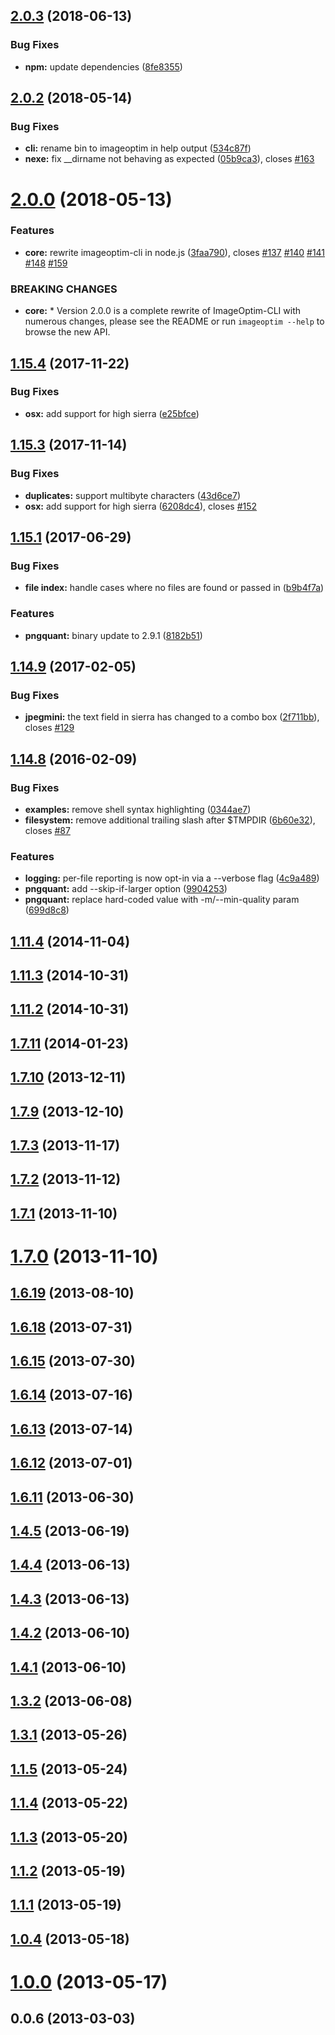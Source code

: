 <a name="2.0.3"></a>

## [2.0.3](https://github.com/JamieMason/ImageOptim-CLI/compare/2.0.2...2.0.3) (2018-06-13)

### Bug Fixes

- **npm:** update dependencies
  ([8fe8355](https://github.com/JamieMason/ImageOptim-CLI/commit/8fe8355))

<a name="2.0.2"></a>

## [2.0.2](https://github.com/JamieMason/ImageOptim-CLI/compare/2.0.0...2.0.2) (2018-05-14)

### Bug Fixes

- **cli:** rename bin to imageoptim in help output
  ([534c87f](https://github.com/JamieMason/ImageOptim-CLI/commit/534c87f))
- **nexe:** fix \_\_dirname not behaving as expected
  ([05b9ca3](https://github.com/JamieMason/ImageOptim-CLI/commit/05b9ca3)), closes
  [#163](https://github.com/JamieMason/ImageOptim-CLI/issues/163)

<a name="2.0.0"></a>

# [2.0.0](https://github.com/JamieMason/ImageOptim-CLI/compare/1.15.4...2.0.0) (2018-05-13)

### Features

- **core:** rewrite imageoptim-cli in node.js
  ([3faa790](https://github.com/JamieMason/ImageOptim-CLI/commit/3faa790)), closes
  [#137](https://github.com/JamieMason/ImageOptim-CLI/issues/137)
  [#140](https://github.com/JamieMason/ImageOptim-CLI/issues/140)
  [#141](https://github.com/JamieMason/ImageOptim-CLI/issues/141)
  [#148](https://github.com/JamieMason/ImageOptim-CLI/issues/148)
  [#159](https://github.com/JamieMason/ImageOptim-CLI/issues/159)

### BREAKING CHANGES

- **core:** \* Version 2.0.0 is a complete rewrite of ImageOptim-CLI with numerous changes, please
  see the README or run `imageoptim --help` to browse the new API.

<a name="1.15.4"></a>

## [1.15.4](https://github.com/JamieMason/ImageOptim-CLI/compare/1.15.3...1.15.4) (2017-11-22)

### Bug Fixes

- **osx:** add support for high sierra
  ([e25bfce](https://github.com/JamieMason/ImageOptim-CLI/commit/e25bfce))

<a name="1.15.3"></a>

## [1.15.3](https://github.com/JamieMason/ImageOptim-CLI/compare/1.15.1...1.15.3) (2017-11-14)

### Bug Fixes

- **duplicates:** support multibyte characters
  ([43d6ce7](https://github.com/JamieMason/ImageOptim-CLI/commit/43d6ce7))
- **osx:** add support for high sierra
  ([6208dc4](https://github.com/JamieMason/ImageOptim-CLI/commit/6208dc4)), closes
  [#152](https://github.com/JamieMason/ImageOptim-CLI/issues/152)

<a name="1.15.1"></a>

## [1.15.1](https://github.com/JamieMason/ImageOptim-CLI/compare/1.14.9...1.15.1) (2017-06-29)

### Bug Fixes

- **file index:** handle cases where no files are found or passed in
  ([b9b4f7a](https://github.com/JamieMason/ImageOptim-CLI/commit/b9b4f7a))

### Features

- **pngquant:** binary update to 2.9.1
  ([8182b51](https://github.com/JamieMason/ImageOptim-CLI/commit/8182b51))

<a name="1.14.9"></a>

## [1.14.9](https://github.com/JamieMason/ImageOptim-CLI/compare/1.14.8...1.14.9) (2017-02-05)

### Bug Fixes

- **jpegmini:** the text field in sierra has changed to a combo box
  ([2f711bb](https://github.com/JamieMason/ImageOptim-CLI/commit/2f711bb)), closes
  [#129](https://github.com/JamieMason/ImageOptim-CLI/issues/129)

<a name="1.14.8"></a>

## [1.14.8](https://github.com/JamieMason/ImageOptim-CLI/compare/1.11.4...1.14.8) (2016-02-09)

### Bug Fixes

- **examples:** remove shell syntax highlighting
  ([0344ae7](https://github.com/JamieMason/ImageOptim-CLI/commit/0344ae7))
- **filesystem:** remove additional trailing slash after $TMPDIR
  ([6b60e32](https://github.com/JamieMason/ImageOptim-CLI/commit/6b60e32)), closes
  [#87](https://github.com/JamieMason/ImageOptim-CLI/issues/87)

### Features

- **logging:** per-file reporting is now opt-in via a --verbose flag
  ([4c9a489](https://github.com/JamieMason/ImageOptim-CLI/commit/4c9a489))
- **pngquant:** add --skip-if-larger option
  ([9904253](https://github.com/JamieMason/ImageOptim-CLI/commit/9904253))
- **pngquant:** replace hard-coded value with -m/--min-quality param
  ([699d8c8](https://github.com/JamieMason/ImageOptim-CLI/commit/699d8c8))

<a name="1.11.4"></a>

## [1.11.4](https://github.com/JamieMason/ImageOptim-CLI/compare/1.11.3...1.11.4) (2014-11-04)

<a name="1.11.3"></a>

## [1.11.3](https://github.com/JamieMason/ImageOptim-CLI/compare/1.11.2...1.11.3) (2014-10-31)

<a name="1.11.2"></a>

## [1.11.2](https://github.com/JamieMason/ImageOptim-CLI/compare/1.7.11...1.11.2) (2014-10-31)

<a name="1.7.11"></a>

## [1.7.11](https://github.com/JamieMason/ImageOptim-CLI/compare/1.7.10...1.7.11) (2014-01-23)

<a name="1.7.10"></a>

## [1.7.10](https://github.com/JamieMason/ImageOptim-CLI/compare/1.7.9...1.7.10) (2013-12-11)

<a name="1.7.9"></a>

## [1.7.9](https://github.com/JamieMason/ImageOptim-CLI/compare/1.7.3...1.7.9) (2013-12-10)

<a name="1.7.3"></a>

## [1.7.3](https://github.com/JamieMason/ImageOptim-CLI/compare/1.7.2...1.7.3) (2013-11-17)

<a name="1.7.2"></a>

## [1.7.2](https://github.com/JamieMason/ImageOptim-CLI/compare/1.7.1...1.7.2) (2013-11-12)

<a name="1.7.1"></a>

## [1.7.1](https://github.com/JamieMason/ImageOptim-CLI/compare/1.7.0...1.7.1) (2013-11-10)

<a name="1.7.0"></a>

# [1.7.0](https://github.com/JamieMason/ImageOptim-CLI/compare/1.6.19...1.7.0) (2013-11-10)

<a name="1.6.19"></a>

## [1.6.19](https://github.com/JamieMason/ImageOptim-CLI/compare/1.6.18...1.6.19) (2013-08-10)

<a name="1.6.18"></a>

## [1.6.18](https://github.com/JamieMason/ImageOptim-CLI/compare/1.6.15...1.6.18) (2013-07-31)

<a name="1.6.15"></a>

## [1.6.15](https://github.com/JamieMason/ImageOptim-CLI/compare/1.6.14...1.6.15) (2013-07-30)

<a name="1.6.14"></a>

## [1.6.14](https://github.com/JamieMason/ImageOptim-CLI/compare/1.6.13...1.6.14) (2013-07-16)

<a name="1.6.13"></a>

## [1.6.13](https://github.com/JamieMason/ImageOptim-CLI/compare/1.6.12...1.6.13) (2013-07-14)

<a name="1.6.12"></a>

## [1.6.12](https://github.com/JamieMason/ImageOptim-CLI/compare/1.6.11...1.6.12) (2013-07-01)

<a name="1.6.11"></a>

## [1.6.11](https://github.com/JamieMason/ImageOptim-CLI/compare/1.4.5...1.6.11) (2013-06-30)

<a name="1.4.5"></a>

## [1.4.5](https://github.com/JamieMason/ImageOptim-CLI/compare/1.4.4...1.4.5) (2013-06-19)

<a name="1.4.4"></a>

## [1.4.4](https://github.com/JamieMason/ImageOptim-CLI/compare/1.4.3...1.4.4) (2013-06-13)

<a name="1.4.3"></a>

## [1.4.3](https://github.com/JamieMason/ImageOptim-CLI/compare/1.4.2...1.4.3) (2013-06-13)

<a name="1.4.2"></a>

## [1.4.2](https://github.com/JamieMason/ImageOptim-CLI/compare/1.4.1...1.4.2) (2013-06-10)

<a name="1.4.1"></a>

## [1.4.1](https://github.com/JamieMason/ImageOptim-CLI/compare/1.3.2...1.4.1) (2013-06-10)

<a name="1.3.2"></a>

## [1.3.2](https://github.com/JamieMason/ImageOptim-CLI/compare/1.3.1...1.3.2) (2013-06-08)

<a name="1.3.1"></a>

## [1.3.1](https://github.com/JamieMason/ImageOptim-CLI/compare/1.1.5...1.3.1) (2013-05-26)

<a name="1.1.5"></a>

## [1.1.5](https://github.com/JamieMason/ImageOptim-CLI/compare/1.1.4...1.1.5) (2013-05-24)

<a name="1.1.4"></a>

## [1.1.4](https://github.com/JamieMason/ImageOptim-CLI/compare/1.1.3...1.1.4) (2013-05-22)

<a name="1.1.3"></a>

## [1.1.3](https://github.com/JamieMason/ImageOptim-CLI/compare/1.1.2...1.1.3) (2013-05-20)

<a name="1.1.2"></a>

## [1.1.2](https://github.com/JamieMason/ImageOptim-CLI/compare/1.1.1...1.1.2) (2013-05-19)

<a name="1.1.1"></a>

## [1.1.1](https://github.com/JamieMason/ImageOptim-CLI/compare/1.0.4...1.1.1) (2013-05-19)

<a name="1.0.4"></a>

## [1.0.4](https://github.com/JamieMason/ImageOptim-CLI/compare/1.0.0...1.0.4) (2013-05-18)

<a name="1.0.0"></a>

# [1.0.0](https://github.com/JamieMason/ImageOptim-CLI/compare/0.0.6...1.0.0) (2013-05-17)

<a name="0.0.6"></a>

## 0.0.6 (2013-03-03)
